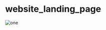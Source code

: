 # website_landing_page


![one](https://user-images.githubusercontent.com/118452782/217869490-0e9b6867-5dde-467d-99a4-b81d2e879aa2.PNG)

